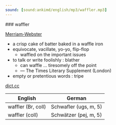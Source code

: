 ```yaml
---
sound: [sound:ankimd/english/mp3/waffler.mp3]
---
```


\### waffler

[Merriam-Webster](https://www.merriam-webster.com/dictionary/waffler)

- a crisp cake of batter baked in a waffle iron
- equivocate, vacillate, yo-yo, flip-flop
    - waffled on the important issues
- to talk or write foolishly : blather
    - can waffle … tiresomely off the point
    - — The Times Literary Supplement (London)
- empty or pretentious words : tripe

[dict.cc](https://www.dict.cc/waffler)

| English        | German       |
| -------------- | ------------ |
| waffler (Br, coll) | Schwafler (ugs, m, 5) |
| waffler (coll) | Schwätzer (pej, m, 5) |
